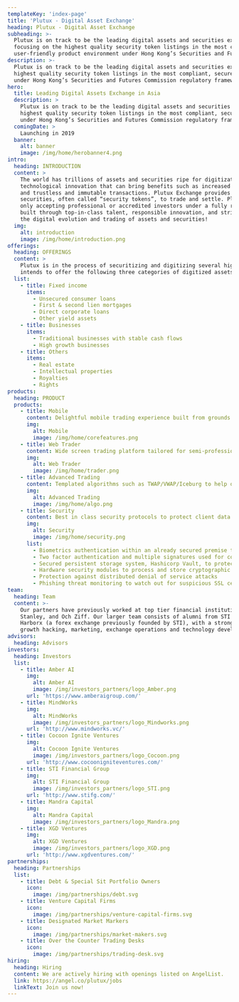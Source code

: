 ```yaml
---
templateKey: 'index-page'
title: 'Plutux - Digital Asset Exchange'
heading: Plutux - Digital Asset Exchange
subheading: >-
  Plutux is on track to be the leading digital assets and securities exchange platform in Asia, 
  focusing on the highest quality security token listings in the most compliant, secure and 
  user-friendly product environment under Hong Kong’s Securities and Futures Commission regulatory framework.
description: >-
  Plutux is on track to be the leading digital assets and securities exchange platform in Asia, focusing on the 
  highest quality security token listings in the most compliant, secure and user-friendly product environment 
  under Hong Kong’s Securities and Futures Commission regulatory framework.
hero:
  title: Leading Digital Assets Exchange in Asia
  description: >
    Plutux is on track to be the leading digital assets and securities exchange platform in Asia, focusing on the 
    highest quality security token listings in the most compliant, secure and user-friendly product environment 
    under Hong Kong’s Securities and Futures Commission regulatory framework.
  comingDate: >
    Launching in 2019
  banner:
    alt: banner
    image: /img/home/herobanner4.png
intro:
  heading: INTRODUCTION
  content: >
    The world has trillions of assets and securities ripe for digitization. Digitization of assets and securities is a 
    technological innovation that can bring benefits such as increased liquidity, faster settlement, fractional trading, 
    and trustless and immutable transactions. Plutux Exchange provides a trusted liquidity venue for digitized assets and 
    securities, often called “security tokens”, to trade and settle. Plutux is Hong Kong based and Asia focused, initially 
    only accepting professional or accredited investors under a fully regulated framework. Our business and technology are 
    built through top-in-class talent, responsible innovation, and strict adherence to regulations. We are here to lead 
    the digital evolution and trading of assets and securities!
  img:
    alt: introduction
    image: /img/home/introduction.png
offerings:
  heading: OFFERINGS
  content: >
    Plutux is in the process of securitizing and digitizing several high yielding fixed income portfolios. Plutux 
    intends to offer the following three categories of digitized assets once the required regulatory licenses are obtained.
  list:
    - title: Fixed income
      items:
        - Unsecured consumer loans
        - First & second lien mortgages
        - Direct corporate loans
        - Other yield assets
    - title: Businesses
      items:
        - Traditional businesses with stable cash flows
        - High growth businesses
    - title: Others
      items:
        - Real estate
        - Intellectual properties
        - Royalties
        - Rights
products:
  heading: PRODUCT
  products:
    - title: Mobile
      content: Delightful mobile trading experience built from grounds up, optimized for on-the-road trading anytime, anywhere.
      img:
        alt: Mobile
        image: /img/home/corefeatures.png
    - title: Web Trader
      content: Wide screen trading platform tailored for semi-professional and professional traders.
      img:
        alt: Web Trader
        image: /img/home/trader.png
    - title: Advanced Trading
      content: Templated algorithms such as TWAP/VWAP/Iceburg to help obtain better trading results.
      img:
        alt: Advanced Trading
        image: /img/home/algo.png
    - title: Security
      content: Best in class security protocols to protect client data and assets.
      img:
        alt: Security
        image: /img/home/security.png
      list:
        - Biometrics authentication within an already secured premise to access cold storage
        - Two factor authentication and multiple signatures used for core security
        - Secured persistent storage system, Hashicorp Vault, to protect master keys
        - Hardware security modules to process and store cryptographic keys inside a tamper resistant devices
        - Protection against distributed denial of service attacks
        - Phishing threat monitoring to watch out for suspicious SSL certificates
team:
  heading: Team
  content: >-
    Our partners have previously worked at top tier financial institutions such as Citigroup, Merril Lynch, Morgan 
    Stanley, and Och Ziff. Our larger team consists of alumni from STI Financial Group, GreenTomato, and 
    Harborx (a forex exchange previously founded by STI), with a strong background in trading, investment, licensing, 
    growth hacking, marketing, exchange operations and technology development with an award-winning tech team.
advisors:
  heading: Advisors
investors:
  heading: Investors
  list:
    - title: Amber AI
      img:
        alt: Amber AI
        image: /img/investors_partners/logo_Amber.png
      url: 'https://www.amberaigroup.com/'
    - title: MindWorks
      img:
        alt: MindWorks
        image: /img/investors_partners/logo_Mindworks.png
      url: 'http://www.mindworks.vc/'
    - title: Cocoon Ignite Ventures
      img:
        alt: Cocoon Ignite Ventures
        image: /img/investors_partners/logo_Cocoon.png
      url: 'http://www.cocoonigniteventures.com/'
    - title: STI Financial Group
      img:
        alt: STI Financial Group
        image: /img/investors_partners/logo_STI.png
      url: 'http://www.stifg.com/'
    - title: Mandra Capital
      img:
        alt: Mandra Capital
        image: /img/investors_partners/logo_Mandra.png
    - title: XGD Ventures
      img:
        alt: XGD Ventures
        image: /img/investors_partners/logo_XGD.png
      url: 'http://www.xgdventures.com/'
partnerships:
  heading: Partnerships
  list:
    - title: Debt & Special Sit Portfolio Owners
      icon:
        image: /img/partnerships/debt.svg
    - title: Venture Capital Firms
      icon:
        image: /img/partnerships/venture-capital-firms.svg
    - title: Designated Market Markers
      icon:
        image: /img/partnerships/market-makers.svg
    - title: Over the Counter Trading Desks
      icon:
        image: /img/partnerships/trading-desk.svg
hiring:
  heading: Hiring
  content: We are actively hiring with openings listed on AngelList.
  link: https://angel.co/plutux/jobs
  linkText: Join us now!
---
```

